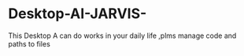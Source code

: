 # Desktop-AI-JARVIS-
This Desktop A can do works in your daily life ,plms manage code and paths to files
